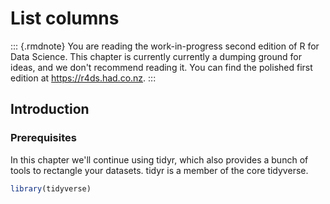 # List columns

::: {.rmdnote}
You are reading the work-in-progress second edition of R for Data Science. This chapter is currently currently a dumping ground for ideas, and we don't recommend reading it. You can find the polished first edition at <https://r4ds.had.co.nz>.
:::

## Introduction

<!--# TO DO: Write introduction. -->

### Prerequisites

In this chapter we'll continue using tidyr, which also provides a bunch of tools to rectangle your datasets.
tidyr is a member of the core tidyverse.


```r
library(tidyverse)
```

<!--# TO DO: Write chapter around unnest, hoist, etc. -->
